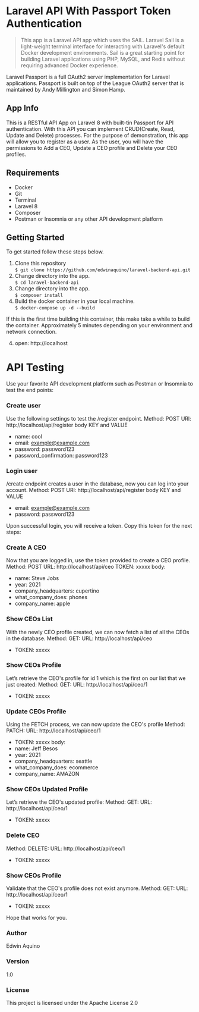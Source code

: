 # Laravel API With Passport Token Authentication

> This app is a Laravel API app which uses the SAIL. Laravel Sail is a light-weight terminal interface for interacting with Laravel's default Docker development environments. Sail is a great starting point for building Laravel applications using PHP, MySQL, and Redis without requiring advanced Docker experience.

Laravel Passport is a full OAuth2 server implementation for Laravel applications. Passport is built on top of the League OAuth2 server that is maintained by Andy Millington and Simon Hamp.

## App Info
This is a RESTful API App on Laravel 8 with built-tin Passport for API authentication. With this API you can implement CRUD(Create, Read, Update and Delete) processes. For the purpose of demonstration, this app will allow you to register as a user. As the user, you will have the permissions to Add a CEO, Update a CEO profile and Delete your CEO profiles.

## Requirements
* Docker
* Git
* Terminal
* Laravel 8
* Composer
* Postman or Insomnia or any other API development platform

## Getting Started
To get started follow these steps below.

1. Clone this repository<br>
```$ git clone https://github.com/edwinaquino/laravel-backend-api.git```
2. Change directory into the app.<br>
```$ cd laravel-backend-api```<br>
3. Change directory into the app.<br>
```$ composer install```<br>
3. Build the docker container in your local machine. <br>
```$ docker-compose up -d --build```

If this is the first time building this container, this make take a while to build the container. Approximately 5 minutes depending on your environment and network connection.

4. open: http://localhost

# API Testing

Use your favorite API development platform such as Postman or Insomnia to test the end points:

### Create user
Use the following settings to test the /register endpoint.
Method: POST
URl: http://localhost/api/register
body KEY and VALUE
* name: cool
* email: example@example.com
* password: password123
* password_confirmation: password123


### Login user
/create endpoint creates a user in the database, now you can log into your account.
Method: POST
URl: http://localhost/api/register
body KEY and VALUE
* email: example@example.com
* password: password123

Upon successful login, you will receive a token. Copy this token for the next steps:

### Create A CEO
Now that you are logged in, use the token provided to create a CEO profile.
Method: POST
URL: http://localhost/api/ceo
TOKEN: xxxxx
body: 
* name: Steve Jobs
* year: 2021
* company_headquarters: cupertino
* what_company_does: phones
* company_name: apple

### Show CEOs List
With the newly CEO profile created, we can now fetch a list of all the CEOs in the database.
Method: GET: 
URL: http://localhost/api/ceo
* TOKEN: xxxxx


### Show CEOs Profile
Let’s retrieve the CEO's profile for id 1 which is the first on our list that we just created:
Method: GET: 
URL: http://localhost/api/ceo/1
* TOKEN: xxxxx

### Update CEOs Profile
Using the FETCH process, we can now update the CEO's profile
Method: PATCH: 
URL: http://localhost/api/ceo/1
* TOKEN: xxxxx
body: 
* name: Jeff Besos
* year: 2021
* company_headquarters: seattle
* what_company_does: ecommerce
* company_name: AMAZON

### Show CEOs Updated Profile
Let’s retrieve the CEO's updated profile:
Method: GET: 
URL: http://localhost/api/ceo/1
* TOKEN: xxxxx

### Delete CEO
Method: DELETE: 
URL: http://localhost/api/ceo/1
* TOKEN: xxxxx

### Show CEOs Profile
Validate that the CEO's profile does not exist anymore.
Method: GET: 
URL: http://localhost/api/ceo/1
* TOKEN: xxxxx

Hope that works for you.

### Author

Edwin Aquino

### Version

1.0

### License

This project is licensed under the Apache License 2.0

